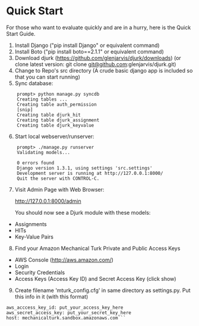 Quick Start
===========
For those who want to evaluate quickly and are in a hurry, here is the Quick
Start Guide.

1. Install Django ("pip install Django" or equivalent command)
2. Install Boto ("pip install boto==2.1.1" or equivalent command)
3. Download djurk (https://github.com/glenjarvis/djurk/downloads)
   (or clone latest version: git clone git@github.com:glenjarvis/djurk.git)
4. Change to Repo's src directory
   (A crude basic django app is included so that you can start running)
5. Sync database:
``` 
    prompt> python manage.py syncdb
    Creating tables ...
    Creating table auth_permission
    [snip]
    Creating table djurk_hit
    Creating table djurk_assignment
    Creating table djurk_keyvalue
```
6. Start local webserver/runserver:
```
    prompt> ./manage.py runserver
    Validating models...

    0 errors found
    Django version 1.3.1, using settings 'src.settings'
    Development server is running at http://127.0.0.1:8000/
    Quit the server with CONTROL-C.
```
7. Visit Admin Page with Web Browser:

   http://127.0.0.1:8000/admin

   You should now see a Djurk module with these models:

* Assignments
* HITs
* Key-Value Pairs


8. Find your Amazon Mechanical Turk Private and Public Access Keys

* AWS Console (http://aws.amazon.com/)
* Login
* Security Credentials
* Access Keys (Access Key ID) and Secret Access Key (click show)

9. Create filename 'mturk_config.cfg' in same directory as settings.py. Put
   this info in it (with this format)

```[Connection]
aws_acccess_key_id: put_your_access_key_here
aws_secret_access_key: put_your_secret_key_here
host: mechanicalturk.sandbox.amazonaws.com```
